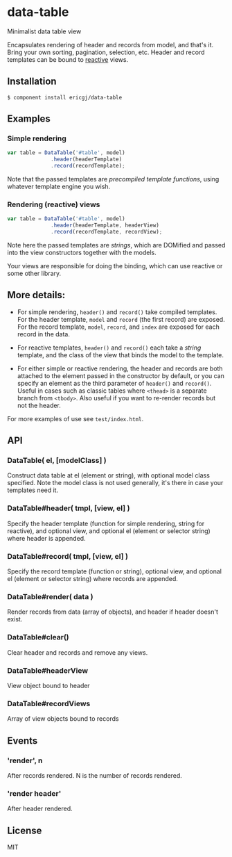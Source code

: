 
# data-table

  Minimalist data table view

  Encapsulates rendering of header and records from model, and that's it.
  Bring your own sorting, pagination, selection, etc. Header and record 
  templates can be bound to [reactive][reactive] views.

## Installation

    $ component install ericgj/data-table

## Examples

### Simple rendering

```javascript
var table = DataTable('#table', model)
              .header(headerTemplate)
              .record(recordTemplate);
```

Note that the passed templates are _precompiled template functions_, using
whatever template engine you wish.

### Rendering (reactive) views

```javascript
var table = DataTable('#table', model)
              .header(headerTemplate, headerView)
              .record(recordTemplate, recordView);
```

Note here the passed templates are _strings_, which are DOMified and passed 
into the view constructors together with the models. 

Your views are responsible for doing the binding, which can use reactive or
some other library.

## More details:

- For simple rendering, `header()` and `record()` take compiled templates.
For the header template, `model` and `record` (the first record) are exposed.
For the record template, `model`, `record`, and `index` are exposed for each
record in the data.

- For reactive templates, `header()` and `record()` each take a _string_ template,
and the class of the view that binds the model to the template.

- For either simple or reactive rendering, the header and records are both 
attached to the element passed in the constructor by default, or you can specify
an element as the third parameter of `header()` and `record()`. Useful in cases
such as classic tables where `<thead>` is a separate branch from `<tbody>`. Also
useful if you want to re-render records but not the header.

For more examples of use see `test/index.html`.

## API

### DataTable( el, [modelClass] )

Construct data table at el (element or string), with optional model class specified.
Note the model class is not used generally, it's there in case your templates need it.

### DataTable#header( tmpl, [view, el] )

Specify the header template (function for simple rendering, string for reactive), and
optional view, and optional el (element or selector string) where header is appended.

### DataTable#record( tmpl, [view, el] )

Specify the record template (function or string), optional view, and optional el 
(element or selector string) where records are appended.

### DataTable#render( data ) 

Render records from data (array of objects), and header if header doesn't exist.

### DataTable#clear()

Clear header and records and remove any views.

### DataTable#headerView

View object bound to header

### DataTable#recordViews

Array of view objects bound to records


## Events

### 'render', n

After records rendered. N is the number of records rendered.

### 'render header'

After header rendered.


## License

  MIT


[reactive]: https://github.com/component/reactive
